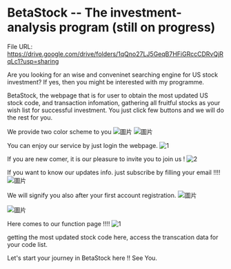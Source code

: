 # BetaStock -- The investment-analysis program (still on progress)

File URL: https://drive.google.com/drive/folders/1qQno27LJ5GeqB7HFiGRccCDRvQjRqLc1?usp=sharing

Are you looking for an wise and conveninet searching engine for US stock investment? If yes, then you might be interested with my programme.

BetaStock, the webpage that is for user to obtain the most updated US stock code, and transaction infomation, gathering all fruitful stocks as your wish list for successful investment. You just click few buttons and we will do the rest for you.

We provide two color scheme to you
![圖片](https://user-images.githubusercontent.com/79691025/159280958-f9979e78-aa0f-495b-8ebe-039f04a7f46c.png)
![圖片](https://user-images.githubusercontent.com/79691025/159281014-073d1e45-d226-499c-b45c-9ce99a6cab44.png)

You can enjoy our service by just login the webpage.
![1](https://user-images.githubusercontent.com/79691025/164984345-bcfc313d-037b-4db5-bbe9-4042ed71187a.png)

If you are new comer, it is our pleasure to invite you to join us !
![2](https://user-images.githubusercontent.com/79691025/164984339-1b063630-9f1e-465e-b0b9-11929db0694a.PNG)

If you want to know our updates info. just subscribe by filling your email !!!! 
![圖片](https://user-images.githubusercontent.com/79691025/159283155-a61aa666-191c-4f8d-a45c-9f5589942242.png)

We will signify you also after your first account registration.
![圖片](https://user-images.githubusercontent.com/79691025/159283448-1fcb775a-57fb-4792-952b-eda990cdc411.png)

![圖片](https://user-images.githubusercontent.com/79691025/159283602-94a79ece-925f-4f5a-b67b-3cdb51feab17.png)

Here comes to our function page !!!!
![1](https://user-images.githubusercontent.com/79691025/164969333-4b4b1b38-f163-4f1a-9a8c-f33f615e726f.PNG)

getting the most updated stock code here, access the transcation data for your code list.

Let's start your journey in BetaStock here !! See You.
